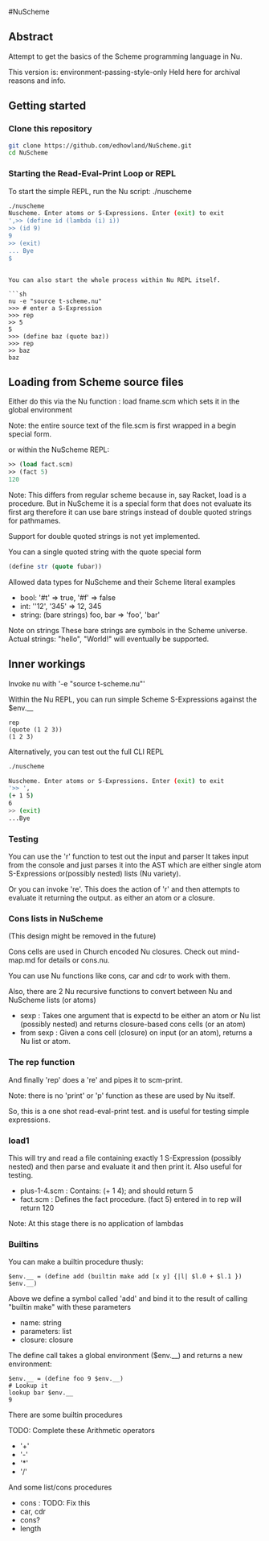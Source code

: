 #NuScheme

## Abstract

Attempt to get the basics of the Scheme programming language in Nu.

This version is: environment-passing-style-only
Held here for archival reasons and info.

## Getting started

### Clone this repository

```sh
git clone https://github.com/edhowland/NuScheme.git
cd NuScheme
```





### Starting the Read-Eval-Print Loop or REPL

To start the simple REPL, run the Nu script: ./nuscheme

```sh
./nuscheme
Nuscheme. Enter atoms or S-Expressions. Enter (exit) to exit
',>> (define id (lambda (i) i))
>> (id 9)
9
>> (exit)
... Bye
$

```
```

You can also start the whole process within Nu REPL itself.

```sh
nu -e "source t-scheme.nu"
>>> # enter a S-Expression
>>> rep
>> 5
5
>>> (define baz (quote baz))
>>> rep
>> baz
baz
```



## Loading from Scheme source files

Either  do this via the Nu function : load fname.scm
which sets it in the global environment


Note: the entire source text of the file.scm is first wrapped in a begin special form.


or within the NuScheme  REPL:

```scheme
>> (load fact.scm)
>> (fact 5)
120
```



Note: This differs from regular scheme because in, say Racket, load is a procedure.
But in NuScheme it is a special form that does not evaluate its first arg
therefore it can use bare strings instead of double quoted strings for pathmames.

Support for double quoted strings is not yet implemented.

You can a single quoted string with the quote special form

```scheme
(define str (quote fubar))
```


Allowed data types for NuScheme and their Scheme literal examples

- bool: '#t' => true, '#f' => false
- int: ''12', '345' => 12, 345
- string: (bare strings) foo, bar => 'foo', 'bar'

Note on strings These bare strings are symbols in the Scheme universe.
Actual strings: "hello", "World!" will eventually be supported.


## Inner workings

Invoke nu with '-e "source t-scheme.nu"'

Within the Nu REPL, you can run simple Scheme S-Expressions against the $env.__



```nu
rep
(quote (1 2 3))
(1 2 3)
```


Alternatively, you can test out the full CLI REPL

```sh
./nuscheme

Nuscheme. Enter atoms or S-Expressions. Enter (exit) to exit
'>> ',
(+ 1 5)
6
>> (exit)
...Bye
```


### Testing

You can use the 'r' function to test out the input and parser
It takes input from the console and just parses it into the AST which are
either single atom S-Expressions or(possibly nested) lists (Nu variety).

Or you can invoke 're'.
This does the action of 'r' and then attempts to evaluate it returning
the output. as either an atom or a closure.

### Cons lists in NuScheme

(This design might be removed in the future)

Cons cells are used in Church encoded Nu closures.
Check out mind-map.md for details or cons.nu.

You can use Nu functions like cons, car and cdr to work with them.

Also, there are 2 Nu recursive functions to convert between Nu and NuScheme
lists (or atoms)

- sexp : Takes one  argument that is expectd to be either an atom or Nu list (possibly nested) and returns closure-based cons cells (or an atom)
- from sexp : Given a cons cell (closure) on input (or an atom), returns a Nu list or atom.

### The rep function

And finally 'rep' does a 're' and pipes it to scm-print.

Note: there is no 'print' or 'p' function as these are used by Nu itself.

So, this is a one shot  read-eval-print test.
and is useful for testing simple expressions.

### load1

This will try and read a file containing exactly 1 S-Expression (possibly nested)
and then parse and evaluate it and then print it.
Also useful for testing.

- plus-1-4.scm : Contains: (+ 1 4); and should return 5
- fact.scm : Defines the fact procedure. (fact 5) entered in to rep will return 120


Note: At this stage there is no application of lambdas


### Builtins

You can make a builtin procedure thusly:

```nu
$env.__ = (define add (builtin make add [x y] {|l| $l.0 + $l.1 }) $env.__)
```

Above we define a symbol called 'add' and bind it to the result of calling "builtin make"
with these   parameters

- name: string
- parameters: list
- closure: closure



The define call takes a global environment ($env.__) and returns a new environment:

```nu
$env.__ = (define foo 9 $env.__)
# Lookup it 
lookup bar $env.__
9
```

There are some builtin procedures


TODO: Complete these
Arithmetic operators

- '+'
- '-'
- '*'
- '/'


And some list/cons procedures

- cons : TODO: Fix this
- car, cdr
- cons?
- length

